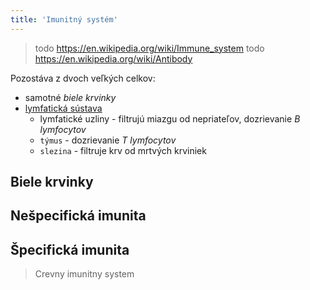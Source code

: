 ```yaml
---
title: 'Imunitný systém'
---
```


> todo https://en.wikipedia.org/wiki/Immune_system
> todo https://en.wikipedia.org/wiki/Antibody

Pozostáva z dvoch veľkých celkov:
- samotné *biele krvinky*
- [lymfatická sústava](bio/ľudské-telo/lymfatická-sústava.md)
	- lymfatické uzliny - filtrujú miazgu od nepriateľov, dozrievanie *B lymfocytov*
	- `týmus` - dozrievanie *T lymfocytov*
	- `slezina` - filtruje krv od mrtvých krviniek

## Biele krvinky

## Nešpecifická imunita

## Špecifická imunita



> Crevny imunitny system